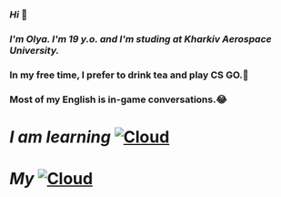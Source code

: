 ### _Hi_ 👋 
### _I'm Olya. I'm 19 y.o. and I'm studing at Kharkiv Aerospace University._
### In my free time, I prefer to drink tea and play CS GO.🔫
### Most of my English is in-game conversations.😂


# _I am learning_  [![Cloud](https://img.shields.io/badge/Terraform-blueviolet?style=for-the-badge&logo=Terraform)](https://www.terraform.io/)

# _My_ [![Cloud](https://img.shields.io/badge/instagram-ffffff?style=for-the-badge&logo=instagram)](https://www.instagram.com/nstrovaai/)

<!--
**kalantaaaio/kalantaaaio** is a ✨ _special_ ✨ repository because its `README.md` (this file) appears on your GitHub profile.

Here are some ideas to get you started:

- 🔭 I’m currently working on ...
- 🌱 I’m currently learning ...
- 👯 I’m looking to collaborate on ...
- 🤔 I’m looking for help with ...
- 💬 Ask me about ...
- 📫 How to reach me: ...
- 😄 Pronouns: ...
- ⚡ Fun fact: ...
-->
